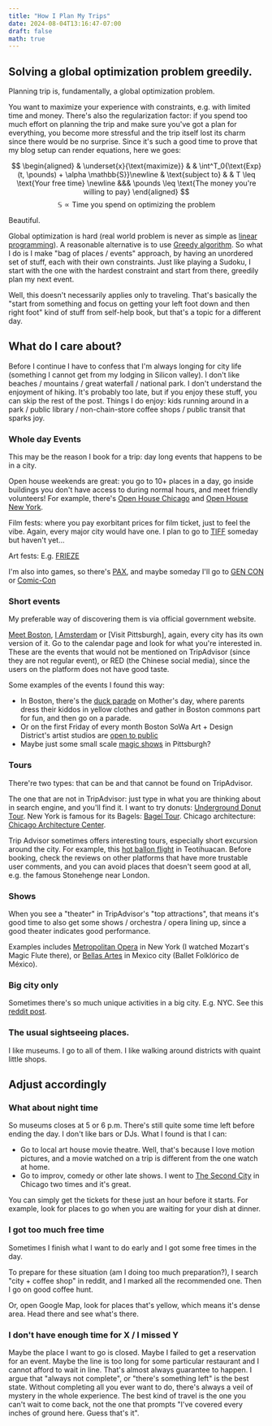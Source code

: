 ```yaml
---
title: "How I Plan My Trips"
date: 2024-08-04T13:16:47-07:00
draft: false
math: true
---
```


## Solving a global optimization problem greedily.

Planning trip is, fundamentally, a global optimization problem.

You want to maximize your experience with constraints, e.g. with limited time and money. There's also the regularization factor: if you spend too much effort on planning the trip and make sure you've got a plan for everything, you become more stressful and the trip itself lost its charm since there would be no surprise. Since it's such a good time to prove that my blog setup can render equations, here we goes:

$$
\begin{aligned}
& \underset{x}{\text{maximize}} & & \int^T_0{\text{Exp}(t, \pounds) + \alpha \mathbb{S}}\newline
& \text{subject to}
& & T \leq \text{Your free time} \newline
&&& \pounds \leq \text{The money you're willing to pay}
\end{aligned}
$$
$$
\mathbb{S} \propto \text{Time you spend on optimizing the problem}
$$

Beautiful.

Global optimization is hard (real world problem is never as simple as [linear programming](https://en.wikipedia.org/wiki/Linear_programming)). A reasonable alternative is to use [Greedy algorithm](https://en.wikipedia.org/wiki/Greedy_algorithm). So what I do is I make "bag of places / events" approach, by having an unordered set of stuff, each with their own constraints. Just like playing a Sudoku, I start with the one with the hardest constraint and start from there, greedily plan my next event.

Well, this doesn't necessarily applies only to traveling. That's basically the "start from something and focus on getting your left foot down and then right foot" kind of stuff from self-help book, but that's a topic for a different day.

## What do I care about?

Before I continue I have to confess that I'm always longing for city life (something I cannot get from my lodging in Silicon valley). I don't like beaches / mountains / great waterfall / national park. I don't understand the enjoyment of hiking. It's probably too late, but if you enjoy these stuff, you can skip the rest of the post. Things I do enjoy: kids running around in a park / public library / non-chain-store coffee shops / public transit that sparks joy.

### Whole day Events

This may be the reason I book for a trip: day long events that happens to be in a city.

Open house weekends are great: you go to 10+ places in a day, go inside buildings you don't have access to during normal hours, and meet friendly volunteers! For example, there's [Open House Chicago](https://openhousechicago.org/) and [Open House New York](https://ohny.org/).

Film fests: where you pay exorbitant prices for film ticket, just to feel the vibe. Again, every major city would have one. I plan to go to [TIFF](https://www.tiff.net/) someday but haven't yet...

Art fests: E.g. [FRIEZE](https://www.frieze.com/fairs/frieze-london-frieze-masters)

I'm also into games, so there's [PAX](https://www.pax.com/), and maybe someday I'll go to [GEN CON](https://www.gencon.com/) or [Comic-Con](https://www.comic-con.org/cc/)

### Short events

My preferable way of discovering them is via official government website. 

[Meet Boston](https://www.comic-con.org/cc/), [I Amsterdam](https://www.visitpittsburgh.com/) or [Visit Pittsburgh], again, every city has its own version of it. Go to the calendar page and look for what you're interested in. These are the events that would not be mentioned on TripAdvisor (since they are not regular event), or RED (the Chinese social media), since the users on the platform does not have good taste.

Some examples of the events I found this way:
- In Boston, there's the [duck parade](https://friendsofthepublicgarden.org/events/ducklingday/) on Mother's day, where parents dress their kiddos in yellow clothes and gather in Boston commons part for fun, and then go on a parade. 
- Or on the first Friday of every month Boston SoWa Art + Design District's artist studios are [open to public](https://www.sowaboston.com/first-fridays/)
- Maybe just some small scale [magic shows](https://trustarts.org/) in Pittsburgh?

### Tours

There're two types: that can be and that cannot be found on TripAdvisor.

The one that are not in TripAdvisor: just type in what you are thinking about in search engine, and you'll find it. I want to try donuts: [Underground Donut Tour](https://www.undergrounddonuttour.com/). New York is famous for its Bagels: [Bagel Tour](https://www.nycbageltours.com/). Chicago architecture: [Chicago Architecture Center](https://www.architecture.org/tours/).

Trip Advisor sometimes offers interesting tours, especially short excursion around the city. For example, this [hot ballon flight](https://www.tripadvisor.com/AttractionProductReview-g499421-d24962104-Balloon_flight_with_pick_up_in_CDMX_Breakfast_in_a_natural_cave-San_Juan_Teotihuac.html) in Teotihuacan. Before booking, check the reviews on other platforms that have more trustable user comments, and you can avoid places that doesn't seem good at all, e.g. the famous Stonehenge near London.

### Shows

When you see a "theater" in TripAdvisor's "top attractions", that means it's good time to also get some shows / orchestra / opera lining up, since a good theater indicates good performance.

Examples includes [Metropolitan Opera](https://www.metopera.org/) in New York (I watched Mozart's Magic Flute there), or [Bellas Artes](https://balletfolkloricodemexico.com.mx/) in Mexico city (Ballet Folklórico de México).

### Big city only

Sometimes there's so much unique activities in a big city. E.g. NYC. See this [reddit post](https://www.reddit.com/r/AskNYC/comments/93usax/another_unique_nyc_experiences_post/).

### The usual sightseeing places.

I like museums. I go to all of them. I like walking around districts with quaint little shops.

## Adjust accordingly

### What about night time

So museums closes at 5 or 6 p.m. There's still quite some time left before ending the day. I don't like bars or DJs. What I found is that I can:
- Go to local art house movie theatre. Well, that's because I love motion pictures, and a movie watched on a trip is different from the one watch at home.
- Go to improv, comedy or other late shows. I went to [The Second City](https://www.secondcity.com/) in Chicago two times and it's great.

You can simply get the tickets for these just an hour before it starts. For example, look for places to go when you are waiting for your dish at dinner.

### I got too much free time

Sometimes I finish what I want to do early and I got some free times in the day. 

To prepare for these situation (am I doing too much preparation?), I search "city + coffee shop" in reddit, and I marked all the recommended one. Then I go on good coffee hunt.

Or, open Google Map, look for places that's yellow, which means it's dense area. Head there and see what's there.

### I don't have enough time for X / I missed Y

Maybe the place I want to go is closed. Maybe I failed to get a reservation for an event. Maybe the line is too long for some particular restaurant and I cannot afford to wait in line. That's almost always guarantee to happen. I argue that "always not complete", or "there's something left" is the best state. Without completing all you ever want to do, there's always a veil of mystery in the whole experience. The best kind of travel is the one you can't wait to come back, not the one that prompts "I've covered every inches of ground here. Guess that's it".